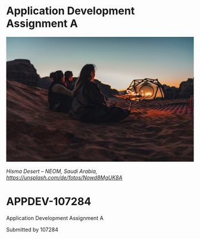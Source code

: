 # Application Development Assignment A

![Hisma Desert – NEOM, Saudi Arabia](image/neom-Nowd8MgUK8A-unsplash.jpg)

*Hisma Desert – NEOM, Saudi Arabia, https://unsplash.com/de/fotos/Nowd8MgUK8A*
# APPDEV-107284
Application Development Assignment A

Submitted by 107284